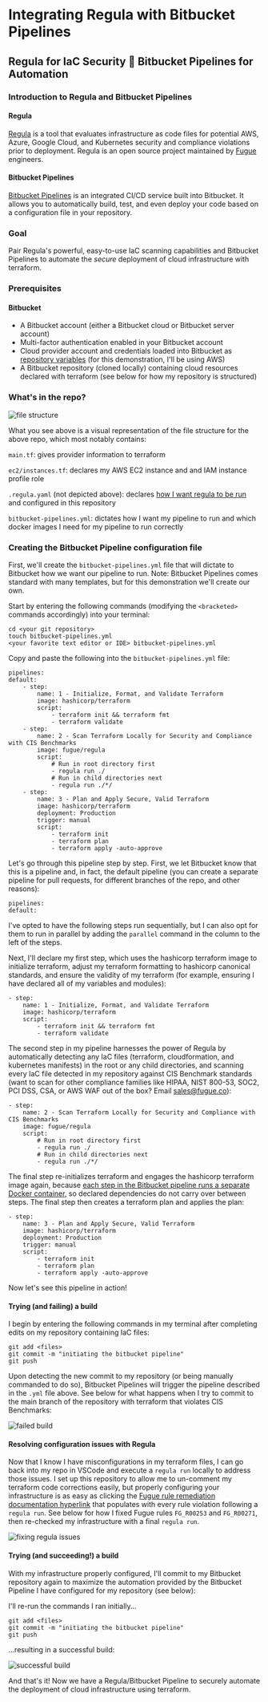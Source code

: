 # Integrating Regula with Bitbucket Pipelines
## Regula for IaC Security :handshake: Bitbucket Pipelines for Automation
### Introduction to Regula and Bitbucket Pipelines

#### Regula
[Regula](https://regula.dev/index.html) is a tool that evaluates infrastructure as code files for potential AWS, Azure, Google Cloud, and Kubernetes security and compliance violations prior to deployment.
Regula is an open source project maintained by [Fugue](https://www.fugue.co/) engineers.

#### Bitbucket Pipelines
[Bitbucket Pipelines](https://Bitbucket.org/product/features/pipelines) is an integrated CI/CD service built into Bitbucket. It allows you to automatically build, test, and even deploy your code based on a configuration file in your repository.

### Goal
Pair Regula's powerful, easy-to-use IaC scanning capabilities and Bitbucket Pipelines to automate the *secure* deployment of cloud infrastructure with terraform.

### Prerequisites
#### Bitbucket
- A Bitbucket account (either a Bitbucket cloud or Bitbucket server account)
- Multi-factor authentication enabled in your Bitbucket account
- Cloud provider account and credentials loaded into Bitbucket as [repository variables](https://support.atlassian.com/bitbucket-cloud/docs/variables-and-secrets/) (for this demonstration, I'll be using AWS)
- A Bitbucket repository (cloned locally) containing cloud resources declared with terraform (see below for how my repository is structured)

### What's in the repo?
![file structure](/img/tree.png "file structure")

What you see above is a visual representation of the file structure for the above repo, which most notably contains:

`main.tf`: gives provider information to terraform   

`ec2/instances.tf`: declares my AWS EC2 instance and and IAM instance profile role   

`.regula.yaml` (not depicted above): declares [how I want regula to be run](https://regula.dev/usage.html#init) and configured in this repository   

`bitbucket-pipelines.yml`: dictates how I want my pipeline to run and which docker images I need for my pipeline to run correctly   

### Creating the Bitbucket Pipeline configuration file

First, we'll create the `bitbucket-pipelines.yml` file that will dictate to Bitbucket how we want our pipeline to run. Note: Bitbucket Pipelines comes standard with many templates, but for this demonstration we'll create our own.   

Start by entering the following commands (modifying the `<bracketed>` commands accordingly) into your terminal:
   
```
cd <your git repository>
touch bitbucket-pipelines.yml
<your favorite text editor or IDE> bitbucket-pipelines.yml
```

Copy and paste the following into the `bitbucket-pipelines.yml` file:

```
pipelines:
default:
	- step:
		name: 1 - Initialize, Format, and Validate Terraform
		image: hashicorp/terraform
		script:
			- terraform init && terraform fmt
			- terraform validate
	- step:
		name: 2 - Scan Terraform Locally for Security and Compliance with CIS Benchmarks
		image: fugue/regula
		script:
			# Run in root directory first
			- regula run ./
			# Run in child directories next
			- regula run ./*/
	- step:
		name: 3 - Plan and Apply Secure, Valid Terraform
		image: hashicorp/terraform
		deployment: Production
		trigger: manual
		script:
			- terraform init
			- terraform plan
			- terraform apply -auto-approve
```

Let's go through this pipeline step by step. First, we let Bitbucket know that this is a pipeline and, in fact, the default pipeline (you can create a separate pipeline for pull requests, for different branches of the repo, and other reasons):

```
pipelines:
default:
```

I've opted to have the following steps run sequentially, but I can also opt for them to run in parallel by adding the `parallel` command in the column to the left of the steps.   

Next, I'll declare my first step, which uses the hashicorp terraform image to initialize terraform, adjust my terraform formatting to hashicorp canonical standards, and ensure the validity of my terraform (for example, ensuring I have declared all of my variables and modules):

```
- step:
	name: 1 - Initialize, Format, and Validate Terraform
	image: hashicorp/terraform
	script:
		- terraform init && terraform fmt
		- terraform validate
```

The second step in my pipeline harnesses the power of Regula by automatically detecting any IaC files (terraform, cloudformation, and kubernetes manifests) in the root or any child directories, and scanning every IaC file detected in my repository against CIS Benchmark standards (want to scan for other compliance families like HIPAA, NIST 800-53, SOC2, PCI DSS, CSA, or AWS WAF out of the box? Email sales@fugue.co):

```
- step:
	name: 2 - Scan Terraform Locally for Security and Compliance with CIS Benchmarks
	image: fugue/regula
	script:
		# Run in root directory first
		- regula run ./
		# Run in child directories next
		- regula run ./*/
```

The final step re-initializes terraform and engages the hashicorp terraform image again, because [each step in the Bitbucket pipeline runs a separate Docker container](https://support.atlassian.com/bitbucket-cloud/docs/configure-bitbucket-pipelinesyml/), so declared dependencies do not carry over between steps. The final step then creates a terraform plan and applies the plan:

```
- step:
	name: 3 - Plan and Apply Secure, Valid Terraform
	image: hashicorp/terraform
	deployment: Production
	trigger: manual
	script:
		- terraform init
		- terraform plan
		- terraform apply -auto-approve
```

Now let's see this pipeline in action!

#### Trying (and failing) a build
I begin by entering the following commands in my terminal after completing edits on my repository containing IaC files:

```
git add <files>
git commit -m "initiating the bitbucket pipeline"
git push
```

Upon detecting the new commit to my repository (or being manually commanded to do so), Bitbucket Pipelines will trigger the pipeline described in the `.yml` file above. See below for what happens when I try to commit to the main branch of the repository with terraform that violates CIS Benchmarks:

![failed build](/img/failed_build.gif "failed build")

#### Resolving configuration issues with Regula

Now that I know I have misconfigurations in my terraform files, I can go back into my repo in VSCode and execute a `regula run` locally to address those issues.
I set up this repository to allow me to un-comment my terraform code corrections easily, but properly configuring your infrastructure is as easy as clicking the [Fugue rule remediation documentation hyperlink](https://docs.fugue.co/remediation.html) that populates with every rule violation following a `regula run`.
See below for how I fixed Fugue rules `FG_R00253` and `FG_R00271`, then re-checked my infrastructure with a final `regula run`.

![fixing regula issues](/img/fixing_issues.gif "fixing issues")

#### Trying (and succeeding!) a build

With my infrastructure properly configured, I'll commit to my Bitbucket repository again to maximize the automation provided by the Bitbucket Pipeline I have configured for my repository (see below):

I'll re-run the commands I ran initially...
```
git add <files>
git commit -m "initiating the bitbucket pipeline"
git push
```
...resulting in a successful build:

![successful build](/img/successful_build.gif "successful build")

And that's it! Now we have a Regula/Bitbucket Pipeline to securely automate the deployment of cloud infrastructure using terraform.
